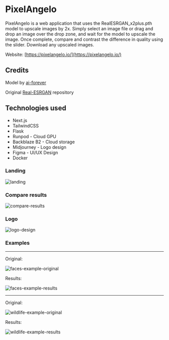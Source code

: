 # PixelAngelo

PixelAngelo is a web application that uses the RealESRGAN_x2plus.pth model to upscale images by 2x. Simply select an image file or drag and drop an image over the drop zone, and wait for the model to upscale the image. Once complete, compare and contrast the difference in quality using the slider. Download any upscaled images.

Website: [https://pixelangelo.io/](https://pixelangelo.io/)

## Credits

Model by [ai-forever](https://github.com/ai-forever/Real-ESRGAN)

Original [Real-ESRGAN](https://github.com/xinntao/Real-ESRGAN) repository

## Technologies used

- Next.js
- TailwindCSS
- Flask
- Runpod - Cloud GPU
- Backblaze B2 - Cloud storage
- Midjourney - Logo design
- Figma - UI/UX Design
- Docker

### Landing

![landing](https://github.com/andfinsand/PixelAngelo/assets/88216761/724e8242-ceac-461d-863c-137c43336a0e)

### Compare results

![compare-results](https://github.com/andfinsand/PixelAngelo/assets/88216761/457cddd9-d53b-455d-b473-80ef01502d1e)

### Logo

![logo-design](https://github.com/andfinsand/PixelAngelo/assets/88216761/3fde5634-8ac9-45c0-91c1-a316c96fb290)

### Examples

---

Original:

![faces-example-original](https://github.com/andfinsand/PixelAngelo/assets/88216761/0b083134-1f90-4e12-b94a-da6c876550b9)

Results:

![faces-example-results](https://github.com/andfinsand/PixelAngelo/assets/88216761/fdc71086-af3f-4bd2-8d06-11bba5537360)

---

Original:

![wildlife-example-original](https://github.com/andfinsand/PixelAngelo/assets/88216761/78c68298-2e92-466b-ae18-b1ac0b121fd6)

Results:

![wildlife-example-results](https://github.com/andfinsand/PixelAngelo/assets/88216761/b5a8fde5-46c3-4cf6-9d74-105999665008)
